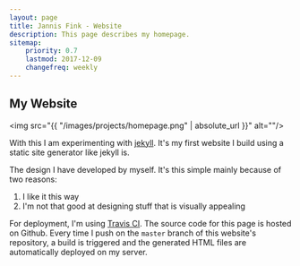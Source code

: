 ```yaml
---
layout: page
title: Jannis Fink - Website
description: This page describes my homepage.
sitemap:
    priority: 0.7
    lastmod: 2017-12-09
    changefreq: weekly
---
```


## My Website

<span class="image left"><img src="{{ "/images/projects/homepage.png" | absolute_url }}" alt=""/></span>

With this I am experimenting with [jekyll](https://jekyllrb.com/). It's my first website I build using a static site generator like jekyll is.

The design I have developed by myself. It's this simple mainly because of two reasons:

1. I like it this way
1. I'm not that good at designing stuff that is visually appealing

For deployment, I'm using [Travis CI](https://travis-ci.org/). The source code for this page is hosted on Github. Every time I push on the `master` branch
of this website's repository, a build is triggered and the generated HTML files are automatically deployed on my server.
